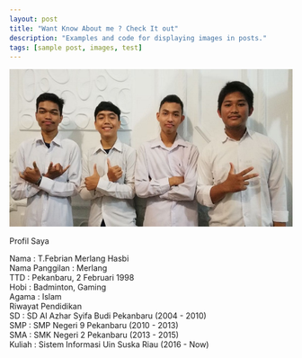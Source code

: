 ```yaml
---
layout: post
title: "Want Know About me ? Check It out"
description: "Examples and code for displaying images in posts."
tags: [sample post, images, test]
---
```



<img src="/images/all4.JPG">

Profil Saya 
<p align ="justify">
Nama 			: T.Febrian Merlang Hasbi <br>
Nama Panggilan		: Merlang <br>
TTD			: Pekanbaru, 2 Februari 1998 <br>
Hobi 			: Badminton, Gaming <br>
Agama			: Islam <br>
Riwayat Pendidikan	<br>
SD			: SD Al Azhar Syifa Budi Pekanbaru (2004 - 2010)<br>
SMP			: SMP Negeri 9 Pekanbaru (2010 - 2013)<br>
SMA			: SMK Negeri 2 Pekanbaru (2013 - 2015)<br>
Kuliah			: Sistem Informasi Uin Suska Riau (2016 - Now)<br>
</p>	

